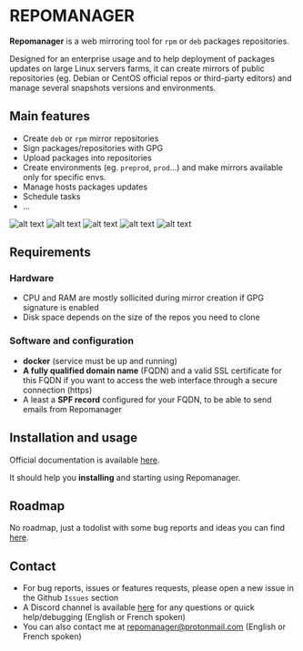 <h1>REPOMANAGER</h1>

**Repomanager** is a web mirroring tool for ``rpm`` or ``deb`` packages repositories.

Designed for an enterprise usage and to help deployment of packages updates on large Linux servers farms, it can create mirrors of public repositories (eg. Debian or CentOS official repos or third-party editors) and manage several snapshots versions and environments.

<h2>Main features</h2>

- Create ``deb`` or ``rpm`` mirror repositories
- Sign packages/repositories with GPG
- Upload packages into repositories
- Create environments (eg. ``preprod``, ``prod``...) and make mirrors available only for specific envs.
- Manage hosts packages updates
- Schedule tasks
- ...

![alt text](https://github.com/lbr38/repomanager/assets/54670129/1cc4e053-cd74-4744-8f6b-f78fa1eef1cb)
![alt text](https://github.com/lbr38/repomanager/assets/54670129/250f2fa3-349d-4fbb-bd1c-dd5ae7556fa4)
![alt text](https://github.com/lbr38/repomanager/assets/54670129/8b2ad760-95a7-4735-bd88-f8630b1e4060)
![alt text](https://github.com/lbr38/repomanager/assets/54670129/774b7f52-6972-4aeb-8723-77c64b7afeaf)
![alt text](https://github.com/lbr38/repomanager/assets/54670129/38a325dd-22a9-4785-a8fd-7273bc97d047)

<h2>Requirements</h2>

<h3>Hardware</h3>

- CPU and RAM are mostly sollicited during mirror creation if GPG signature is enabled
- Disk space depends on the size of the repos you need to clone

<h3>Software and configuration</h3>

- **docker** (service must be up and running)
- **A fully qualified domain name** (FQDN) and a valid SSL certificate for this FQDN if you want to access the web interface through a secure connection (https)
- A least a **SPF record** configured for your FQDN, to be able to send emails from Repomanager

<h2>Installation and usage</h2>

Official documentation is available <a href="https://github.com/lbr38/repomanager/wiki">here</a>.

It should help you **installing** and starting using Repomanager.

<h2>Roadmap</h2>

No roadmap, just a todolist with some bug reports and ideas you can find <a href="https://github.com/lbr38/repomanager/blob/devel/Todolist">here</a>.

<h2>Contact</h2>

- For bug reports, issues or features requests, please open a new issue in the Github ``Issues`` section
- A Discord channel is available <a href="https://discord.gg/34yeNsMmkQ">here</a> for any questions or quick help/debugging (English or French spoken)
- You can also contact me at <a href="mailto:repomanager@protonmail.com">repomanager@protonmail.com</a> (English or French spoken)

